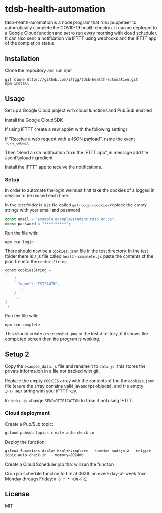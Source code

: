 # tdsb-health-automation

tdsb-health-automation is a node program that runs puppeteer to automatically complete the COVID-19 health check in. It can be deployed to a Google Cloud function and set to run every morning with cloud scheduler. It can also send a notification via IFTTT using webhooks and the IFTTT app of the completion status.

## Installation

Clone the repository and run npm

```
git clone https://github.com/iltgg/tdsb-health-automation.git
npm install
```

## Usage

Set up a Google Cloud project with cloud functions and Pub/Sub enabled

Install the Google Cloud SDK

If using IFTTT create a new applet with the following settings:

If "Receive a web request with a JSON payload", name the event `form_submit`

Then "Send a rich notification from the IFTTT app", in message add the JsonPayload ingredient

Install the IFTTT app to receive the notifications.

### Setup

In order to automate the login we must first take the cookies of a logged in session to be reused each time.

In the test folder is a js file called `get-login-cookies` replace the empty strings with your email and password

```javascript
const email = "example.example@student.tdsb.on.ca";
const password = "**********";
```

Run the file with:

```
npm run login
```

There should now be a `cookies.json` file in the test directory.
In the test folder there is a js file called `health-complete.js` paste the contents of the json file into the `cookiesString`

```javascript
const cookiesString = `
[
    {
      "name": "ESTSAUTH",
      ...
    }
    ...
]
`;
```

Run the file with:

```
npm run complete
```

This should create a `screenshot.png` in the test directory, if it shows the completed screen then the program is working.

## Setup 2

Copy the `example_data.js` file and rename it to `data.js`, this stores the private information in a file not tracked with git.

Replace the empty `COOKIES` array with the contents of the the `cookies.json` file (enure the array contains valid javascript objects), and the empty `IFTTTKEY` string with your IFTTT key.

In `index.js` change `SENDNOTIFICATION` to false if not using IFTTT.

### Cloud deployment

Create a Pub/Sub topic:

```
gcloud pubsub topics create auto-check-in
```

Deploy the function:

```
gcloud functions deploy healthComplete --runtime nodejs12 --trigger-topic auto-check-in  --memory=1024mb
```

Create a Cloud Scheduler job that will run the function

Cron job schedule function to fire at 06:00 on every day-of-week from Monday through Friday: `0 6 * * MON-FRI`

## License

[MIT](https://choosealicense.com/licenses/mit/)
